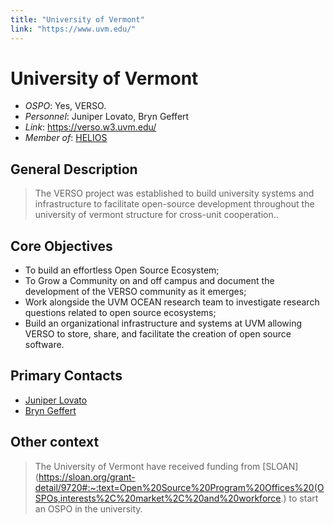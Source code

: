 ```yaml
---
title: "University of Vermont"
link: "https://www.uvm.edu/"
--- 
```


# University of Vermont

- *OSPO*: Yes, VERSO.
- *Personnel*: Juniper Lovato, Bryn Geffert
- *Link*: https://verso.w3.uvm.edu/
- *Member of*: [HELIOS](https://www.heliosopen.org/members)

## General Description

> The VERSO project was established to build university systems and infrastructure to facilitate open-source development throughout the university of vermont structure for cross-unit cooperation..

## Core Objectives

- To build an effortless Open Source Ecosystem;
- To Grow a Community on and off campus and document the development of the VERSO community as it emerges;
- Work alongside the UVM OCEAN research team to investigate research questions related to open source ecosystems;
- Build an organizational infrastructure and systems at UVM allowing VERSO to store, share, and facilitate the creation of 
open source software.

## Primary Contacts

- [Juniper Lovato](https://www.linkedin.com/in/juniperlovato/) 
- [Bryn Geffert](https://www.linkedin.com/in/bryn-geffert-1ba3834a/)

## Other context
> The University of Vermont have received funding from [SLOAN](https://sloan.org/grant-detail/9720#:~:text=Open%20Source%20Program%20Offices%20(OSPOs,interests%2C%20market%2C%20and%20workforce.) to start an OSPO in the university. 